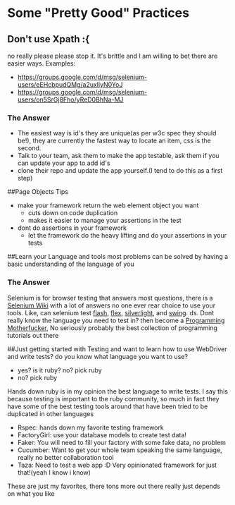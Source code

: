 Some "Pretty Good" Practices
================

## Don't use Xpath :{
no really please please stop it. It's brittle and I am willing to bet there are easier ways.
Examples:
* https://groups.google.com/d/msg/selenium-users/eEHcbpudQMg/a2uxllyN0YoJ
* https://groups.google.com/d/msg/selenium-users/on5SrGj8Fho/yReD0BhNa-MJ

### The Answer
* The easiest way is id's they are unique(as per w3c spec they should be!), they are currently the fastest way to locate an item, css is the second.  
* Talk to your team, ask them to make the app testable, ask them if you can update your app to add id's 
* clone their repo and update the app yourself.(I tend to do this as a first step)

##Page Objects Tips
* make your framework return the web element object you want
    * cuts down on code duplication
    * makes it easier to manage your assertions in the test
* dont do assertions in your framework
    * let the framework do the heavy lifting and do your assertions in your tests

##Learn your Language and tools
most problems can be solved by having a basic understanding of the language of you
### The Answer
Selenium is for browser testing that answers most questions, there is a [Selenium Wiki](https://code.google.com/p/selenium/w/list) with a lot of answers no one ever rear choice to use your tools. Like, can selenium test [flash](https://groups.google.com/forum/#!searchin/selenium-users/flash), [flex](https://groups.google.com/forum/#!searchin/selenium-users/flex), [silverlight](https://groups.google.com/forum/#!searchin/selenium-users/silverlight), and [swing](https://groups.google.com/forum/#!searchin/selenium-users/can$20selenium$20test$20swing). 
ds. 
Dont really know the language you need to test in? then become a [Programming Motherfucker](http://programming-motherfucker.com/), No seriously probably the best collection of programming tutorials out there


##Just getting started with Testing and want to learn how to use WebDriver and write tests?
do you know what language you want to use? 
  
* yes? is it ruby? no? pick ruby
* no? pick ruby

Hands down ruby is in my opinion the best language to write tests. I say this because testing is important to the ruby community, so much in fact they have some of the best testing tools around that have been tried to be duplicated in other languages

* Rspec:  hands down my favorite testing framework
* FactoryGirl:  use your database models to create test data!
* Faker: You will need to fill your factory with some fake data, no problem 
* Cucumber: Want to get your whole team speaking the same language, really no better collaboration tool
* Taza:  Need to test a web app :D Very opinionated framework for just that!(yeah I know i know) 

These are just my favorites, there tons more out there really just depends on what you like
